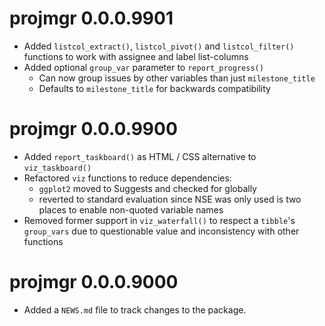# projmgr 0.0.0.9901

* Added `listcol_extract()`, `listcol_pivot()` and `listcol_filter()` functions to work with assignee and label list-columns
* Added optional `group_var` parameter to `report_progress()` 
    - Can now group issues by other variables than just `milestone_title`
    - Defaults to `milestone_title` for backwards compatibility

# projmgr 0.0.0.9900

* Added `report_taskboard()` as HTML / CSS alternative to `viz_taskboard()`
* Refactored `viz` functions to reduce dependencies:
    - `ggplot2` moved to Suggests and checked for globally
    - reverted to standard evaluation since NSE was only used is two places to enable non-quoted variable names
* Removed former support in `viz_waterfall()` to respect a `tibble`'s `group_vars` due to questionable value and inconsistency with other functions    
    
# projmgr 0.0.0.9000

* Added a `NEWS.md` file to track changes to the package.



